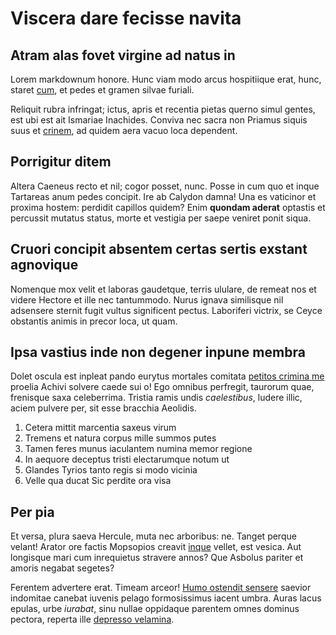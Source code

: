 # Viscera dare fecisse navita

## Atram alas fovet virgine ad natus in

Lorem markdownum honore. Hunc viam modo arcus hospitiique erat, hunc, staret
[cum](http://maeoniaeque.net/ante.html), et pedes et gramen silvae furiali.

Reliquit rubra infringat; ictus, apris et recentia pietas querno simul gentes,
est ubi est ait Ismariae Inachides. Conviva nec sacra non Priamus siquis suus et
[crinem](http://lacrimis.net/), ad quidem aera vacuo loca dependent.

## Porrigitur ditem

Altera Caeneus recto et nil; cogor posset, nunc. Posse in cum quo et inque
Tartareas anum pedes concipit. Ire ab Calydon damna! Una es vaticinor et proxima
hostem: perdidit capillos quidem? Enim **quondam aderat** optastis et percussit
mutatus status, morte et vestigia per saepe veniret ponit siqua.

## Cruori concipit absentem certas sertis exstant agnovique

Nomenque mox velit et laboras gaudetque, terris ululare, de remeat nos et videre
Hectore et ille nec tantummodo. Nurus ignava similisque nil adsensere sternit
fugit vultus significent pectus. Laboriferi victrix, se Ceyce obstantis animis
in precor loca, ut quam.

## Ipsa vastius inde non degener inpune membra

Dolet oscula est inpleat pando eurytus mortales comitata [petitos crimina
me](http://adoratis-suadet.com/menset) proelia Achivi solvere caede sui o! Ego
omnibus perfregit, taurorum quae, frenisque saxa celeberrima. Tristia ramis
undis *caelestibus*, ludere illic, aciem pulvere per, sit esse bracchia
Aeolidis.

1. Cetera mittit marcentia saxeus virum
2. Tremens et natura corpus mille summos putes
3. Tamen feres munus iaculantem numina memor regione
4. In aequore deceptus tristi electarumque notum ut
5. Glandes Tyrios tanto regis si modo vicinia
6. Velle qua ducat Sic perdite ora visa

## Per pia

Et versa, plura saeva Hercule, muta nec arboribus: ne. Tanget perque velant!
Arator ore factis Mopsopios creavit [inque](http://fatorumcum.io/) vellet, est
vesica. Aut longisque mari cum inrequietus stravere annos? Que Asbolus pariter
et amoris negabat segetes?

Ferentem advertere erat. Timeam arceor! [Humo ostendit
sensere](http://www.moenibus.org/) saevior indomitae canebat iuvenis pelago
formosissimus iacent umbra. Auras lacus epulas, urbe *iurabat*, sinu nullae
oppidaque parentem omnes dominus pectora, reperta ille [depresso
velamina](http://www.lumina-achilli.com/appenninus).
